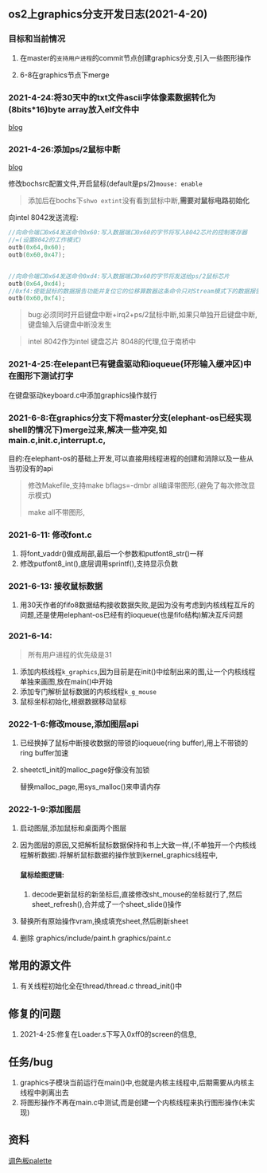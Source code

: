 ## os2上graphics分支开发日志(2021-4-20) 

### 目标和当前情况

1. 在master的`支持用户进程`的commit节点创建graphics分支,引入一些图形操作

2. 6-8在graphics节点下merge


 ### 2021-4-24:将30天中的txt文件ascii字体像素数据转化为(8bits*16)byte array放入elf文件中

 [blog]([http://luchao.wiki/2021/04/24/%E5%B0%8630%E5%A4%A9%E4%B8%ADtxt%E6%96%87%E4%BB%B6%E7%9A%84ascii%E5%AD%97%E4%BD%93%E5%83%8F%E7%B4%A0%E6%95%B0%E6%8D%AE%E8%BD%AC%E4%B8%BAbinary%E6%8F%92%E5%85%A5elf%E6%A0%BC%E5%BC%8F%E7%9A%84kernel%E4%B8%AD/](http://luchao.wiki/2021/04/24/将30天中txt文件的ascii字体像素数据转为binary插入elf格式的kernel中/))

### 2021-4-26:添加ps/2鼠标中断 

[blog]([http://luchao.wiki/2021/04/30/X86%E4%B8%8B%E6%8E%A7%E5%88%B6Intel8042%E5%88%9D%E5%A7%8B%E5%8C%96%E9%BC%A0%E6%A0%87/](http://luchao.wiki/2021/04/30/X86下控制Intel8042初始化鼠标/))

修改bochsrc配置文件,开启鼠标(default是ps/2)`mouse: enable`

> 添加后在bochs下`shwo extint`没有看到鼠标中断,**需要对鼠标电路初始化**

向intel 8042发送流程:

```c
//向命令端口0x64发送命令0x60:写入数据端口0x60的字节将写入8042芯片的控制寄存器
//=(设置8042的工作模式)
outb(0x64,0x60); 
outb(0x60,0x47);


//向命令端口0x64发送命令0xd4:写入数据端口0x60的字节将发送给ps/2鼠标芯片
outb(0x64,0xd4);
//0xf4:使能鼠标的数据报告功能并复位它的位移算数器这条命令只对Stream模式下的数据报告科效=(打开数据传送)
outb(0x60,0xf4);
```

> bug:必须同时开启键盘中断+irq2+ps/2鼠标中断,如果只单独开启键盘中断,键盘输入后键盘中断没发生

> intel 8042作为intel 键盘芯片 8048的代理,位于南桥中



### 2021-4-25:在elepant已有键盘驱动和ioqueue(环形输入缓冲区)中在图形下测试打字 

在键盘驱动keyboard.c中添加graphics操作就行



### 2021-6-8:在graphics分支下将master分支(elephant-os已经实现shell的情况下)merge过来,解决一些冲突,如main.c,init.c,interrupt.c,

目的:在elephant-os的基础上开发,可以直接用线程进程的创建和消除以及一些从当初没有的api

> 修改Makefile,支持make bflags=-dmbr all编译带图形,(避免了每次修改显示模式)
>
> make all不带图形,



### 2021-6-11: 修改font.c

1. 将font_vaddr()做成局部,最后一个参数和putfont8_str()一样
2. 修改putfont8_int(),底层调用sprintf(),支持显示负数



### 2021-6-13:  接收鼠标数据

1. 用30天作者的fifo8数据结构接收数据失败,是因为没有考虑到内核线程互斥的问题,还是使用elephant-os已经有的ioqueue(也是fifo结构)解决互斥问题



### 2021-6-14:

> 所有用户进程的优先级是31

1. 添加内核线程`k_graphics`,因为目前是在init()中绘制出来的图,让一个内核线程单独来画图,放在main()中开始
2. 添加专门解析鼠标数据的内核线程`k_g_mouse`
3. 鼠标坐标初始化,根据数据移动鼠标



### 2022-1-6:修改mouse,添加图层api

1. 已经换掉了鼠标中断接收数据的带锁的ioqueue(ring buffer),用上不带锁的ring buffer加速

2. sheetctl_init的malloc_page好像没有加锁

   替换malloc_page,用sys_malloc()来申请内存

### 2022-1-9:添加图层

1. 启动图层,添加鼠标和桌面两个图层

2. 因为图层的原因,又把解析鼠标数据保持和书上大致一样,(不单独开一个内核线程解析数据).将解析鼠标数据的操作放到kernel_graphics线程中,

   #### 鼠标绘图逻辑:

   1. decode更新鼠标的新坐标后,直接修改sht_mouse的坐标就行了,然后sheet_refresh(),合并成了一个sheet_slide()操作

3. 替换所有原始操作vram,换成填充sheet,然后刷新sheet

4. 删除 graphics/include/paint.h graphics/paint.c

   

## 常用的源文件

1. 有关线程初始化全在thread/thread.c thread_init()中





## 修复的问题

1. 2021-4-25:修复在Loader.s下写入0xff0的screen的信息,



## 任务/bug

1. graphics子模块当前运行在main()中,也就是内核主线程中,后期需要从内核主线程中剥离出去
2. 将图形操作不再在main.c中测试,而是创建一个内核线程来执行图形操作(未实现)



## 资料

[调色板palette](http://www.360doc.com/content/10/0928/15/2790922_57060786.shtml)

[^abc]:http://baidu.com

